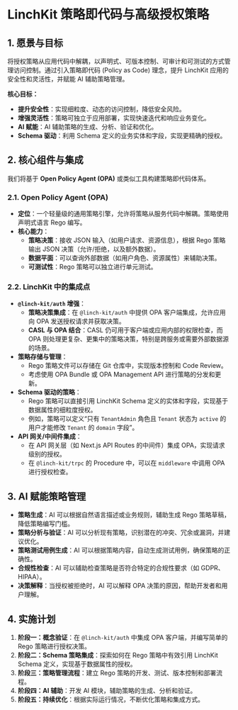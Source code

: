 # LinchKit 策略即代码与高级授权策略

## 1. 愿景与目标

将授权策略从应用代码中解耦，以声明式、可版本控制、可审计和可测试的方式管理访问控制。通过引入策略即代码 (Policy as Code) 理念，提升 LinchKit 应用的安全性和灵活性，并赋能 AI 辅助策略管理。

**核心目标：**
*   **提升安全性**：实现细粒度、动态的访问控制，降低安全风险。
*   **增强灵活性**：策略可独立于应用部署，实现快速迭代和响应业务变化。
*   **AI 赋能**：AI 辅助策略的生成、分析、验证和优化。
*   **Schema 驱动**：利用 Schema 定义的业务实体和字段，实现更精确的授权。

## 2. 核心组件与集成

我们将基于 **Open Policy Agent (OPA)** 或类似工具构建策略即代码体系。

### 2.1. Open Policy Agent (OPA)

*   **定位**：一个轻量级的通用策略引擎，允许将策略从服务代码中解耦。策略使用声明式语言 Rego 编写。
*   **核心能力**：
    *   **策略决策**：接收 JSON 输入（如用户请求、资源信息），根据 Rego 策略输出 JSON 决策（允许/拒绝，以及额外数据）。
    *   **数据平面**：可以查询外部数据（如用户角色、资源属性）来辅助决策。
    *   **可测试性**：Rego 策略可以独立进行单元测试。

### 2.2. LinchKit 中的集成点

*   **`@linch-kit/auth` 增强**：
    *   **策略决策集成**：在 `@linch-kit/auth` 中提供 OPA 客户端集成，允许应用向 OPA 发送授权请求并获取决策。
    *   **CASL 与 OPA 结合**：CASL 仍可用于客户端或应用内部的权限检查，而 OPA 则处理更复杂、更集中的策略决策，特别是跨服务或需要外部数据源的场景。
*   **策略存储与管理**：
    *   Rego 策略文件可以存储在 Git 仓库中，实现版本控制和 Code Review。
    *   考虑使用 OPA Bundle 或 OPA Management API 进行策略的分发和更新。
*   **Schema 驱动的策略**：
    *   Rego 策略可以直接引用 LinchKit Schema 定义的实体和字段，实现基于数据属性的细粒度授权。
    *   例如，策略可以定义“只有 `TenantAdmin` 角色且 `Tenant` 状态为 `active` 的用户才能修改 `Tenant` 的 `domain` 字段”。
*   **API 网关/中间件集成**：
    *   在 API 网关层（如 Next.js API Routes 的中间件）集成 OPA，实现请求级别的授权。
    *   在 `@linch-kit/trpc` 的 Procedure 中，可以在 `middleware` 中调用 OPA 进行授权检查。

## 3. AI 赋能策略管理

*   **策略生成**：AI 可以根据自然语言描述或业务规则，辅助生成 Rego 策略草稿，降低策略编写门槛。
*   **策略分析与验证**：AI 可以分析现有策略，识别潜在的冲突、冗余或漏洞，并建议优化。
*   **策略测试用例生成**：AI 可以根据策略内容，自动生成测试用例，确保策略的正确性。
*   **合规性检查**：AI 可以辅助检查策略是否符合特定的合规性要求（如 GDPR、HIPAA）。
*   **决策解释**：当授权被拒绝时，AI 可以解释 OPA 决策的原因，帮助开发者和用户理解。

## 4. 实施计划

1.  **阶段一：概念验证**：在 `@linch-kit/auth` 中集成 OPA 客户端，并编写简单的 Rego 策略进行授权决策。
2.  **阶段二：Schema 策略集成**：探索如何在 Rego 策略中有效引用 LinchKit Schema 定义，实现基于数据属性的授权。
3.  **阶段三：策略管理流程**：建立 Rego 策略的开发、测试、版本控制和部署流程。
4.  **阶段四：AI 辅助**：开发 AI 模块，辅助策略的生成、分析和验证。
5.  **阶段五：持续优化**：根据实际运行情况，不断优化策略和集成方式。
